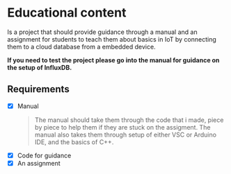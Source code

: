 # Educational content
Is a project that should provide guidance through a manual and an assignment for students to teach them about basics in IoT by connecting them to a cloud database from a embedded device.

**If you need to test the project please go into the manual for guidance on the setup of InfluxDB.**

## Requirements
- [x] Manual
  > The manual should take them through the code that i made, piece by piece to help them if they are stuck on the assigment. The manual also takes them through setup of either VSC or Arduino IDE, and the basics of C++.
- [x] Code for guidance
- [x] An assignment